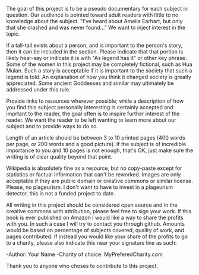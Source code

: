 The goal of this project is to be a pseudo documentary for each subject in question.
Our audience is pointed toward adult readers with little to no knowledge about the subject. "I've heard about Amelia Earhart, but only that she crashed and was never found..."
We want to inject interest in the topic.

If a tall-tail exists about a person, and is important to the person's story, then it can be included in the section. Please Indicate that that portion is likely hear-say or indicate it is with "As legend has it" or other key phrase.
Some of the women in this project may be completely fictional, such as Hua Mulan. Such a story is acceptable if it is important to the society that such a legend is told. An explanation of how you think it changed society is greatly appreciated. 
Some ancient Goddesses and similar may ultimately be addressed under this rule.

Provide links to resources wherever possible; while a description of how you find this subject personally interesting is certainly accepted and imprtant to the reader, the goal often is to inspire further interest of the reader. We want the reader to be left wanting to learn more about our subject and to provide ways to do so.

Length of an article should be between 3 to 10 printed pages (400 words per page, or 200 words and a good picture). If the subject is of incredible importance to you and 10 pages is not enough, that's OK, just make sure the writing is of clear quality beyond that point.

Wikipedia is absolutely fine as a resource, but no copy-paste except for statistics or factual information that can't be reworked.
Images are only acceptable if they are public domain or creative commons or similar license.
Please, no plageurism. I don't want to have to invest in a plageurism detector, this is not a funded project to date.

All writing in this project should be considered open source and in the creative commons with attribution, please feel free to sign your work. 
If this book is ever published on Amazon I would like a way to share the profits with you. In such a case I will try to contact you through github. Amounts would be based on percentage of subjects covered, quality of work, and pages contributed. If instead you would like your share of the profits to go to a charity, please also indicate this near your signature line as such:

-Author: Your Name
-Charity of choice: MyPreferedCharity.com


Thank you to anyone who choses to contribute to this project.
